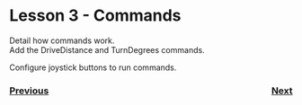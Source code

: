 # <a name="code"></a>Lesson 3 - Commands
Detail how commands work.  
Add the DriveDistance and TurnDegrees commands.

Configure joystick buttons to run commands.

<h3><span style="float:left">
<a href="romiCode2">Previous</a></span>
<span style="float:right">
<a href="romiCode4">Next</a></span></h3>